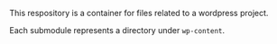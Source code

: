 This respository is a container for files related to a wordpress project.

Each submodule represents a directory under `wp-content`.
